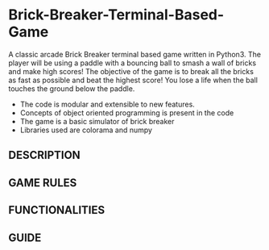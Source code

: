 # Brick-Breaker-Terminal-Based-Game

A classic arcade Brick Breaker terminal based game written in Python3. 
The player will be using a paddle with a bouncing ball to smash a wall 
of bricks and make high scores! The objective of the game is to break 
all the bricks as fast as possible and beat the highest score! You lose 
a life when the ball touches the ground below the paddle.

* The code is modular and extensible to new features.
* Concepts of object oriented programming is present in the code
* The game is a basic simulator of brick breaker
* Libraries used are colorama and numpy


## DESCRIPTION

## GAME RULES

## FUNCTIONALITIES

## GUIDE